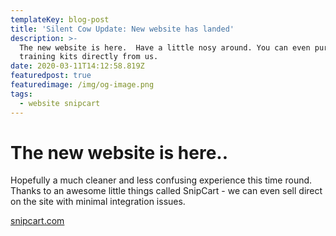 ```yaml
---
templateKey: blog-post
title: 'Silent Cow Update: New website has landed'
description: >-
  The new website is here.  Have a little nosy around. You can even purchase our
  training kits directly from us.
date: 2020-03-11T14:12:58.819Z
featuredpost: true
featuredimage: /img/og-image.png
tags:
  - website snipcart
---
```

# The new website is here..

Hopefully a much cleaner and less confusing experience this time round. Thanks to an awesome little things called SnipCart - we can even sell direct on the site with minimal integration issues.

<a href="https://snipcart.com/" target="_blank">snipcart.com</a>

